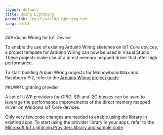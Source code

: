 ```yaml
---
layout: default
title: Using Lightning
permalink: /en-US/win10/Lightning.htm
lang: en-US
---
```


##Arduino Wiring for IoT Device

To enable the use of existing Arduino Wiring sketches on IoT Core devices, a project template for Arduino Wiring can now be used in Visual Studio. These projects make use of a direct memory mapped driver that offer high performance.

To start building Arduin Wiring projects for MinnowboardMax and Raspberry Pi2, refer to the [Arduino Wiring project guide]({{site.baseurl}}/{{page.lang}}/win10/WiringProjectGuide.htm)<br/>

##UWP Lightning provdier

A set of UWP providers for GPIO, SPI and I2C busses can be used to leverage the performance improvements of the direct memory mapped driver on Windows IoT Core devices.

Only very few code changes are needed to enable using the library in existing apps. To start using the provider library in your apps, refer to the [Microsoft.IoT.Lightning.Providers library and sample code]({{site.baseurl}}/{{page.lang}}/win10/LightningProviders.htm). 

